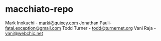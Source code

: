 # macchiato-repo
Mark Inokuchi - marki@quixey.com
Jonathan Pauli- fatal.exception@gmail.com
Todd Turner - todd@turnernet.org
Vani Raja - vani@webchic.net
